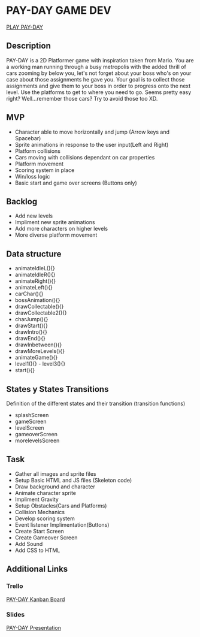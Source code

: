 # PAY-DAY GAME DEV
[PLAY PAY-DAY](https://kalande.github.io/PAY-DAY-game-dev/)


## Description
PAY-DAY is a 2D Platformer game with inspiration taken from Mario. You are a working man running through a busy metropolis with the added thrill of cars zooming by below you, let's not forget about your boss who's on your case about those assignments he gave you. Your goal is to collect those assignments and give them to your boss in order to progress onto the next level. Use the platforms to get to where you need to go. Seems pretty easy right? Well...remember those cars? Try to avoid those too XD.


## MVP
- Character able to move horizontally and jump (Arrow keys and Spacebar)
- Sprite animations in response to the user input(Left and Right)
- Platform collisions
- Cars moving with collisions dependant on car properties
- Platform movement
- Scoring system in place
- Win/loss logic
- Basic start and game over screens (Buttons only)

## Backlog
- Add new levels
- Impliment new sprite animations
- Add more characters on higher levels
- More diverse platform movement

## Data structure
- animateIdleL(){} 
- animateIdleR(){}
- animateRight(){}
- animateLeft(){}
- carChar(){}
- bossAnimation(){}
- drawCollectable(){}
- drawCollectable2(){}
- charJump(){}
- drawStart(){}
- drawIntro(){}
- drawEnd(){}
- drawInbetween(){}
- drawMoreLevels(){}
- animateGame(){}
- level1(){} - level3(){}
- start(){}

## States y States Transitions
Definition of the different states and their transition (transition functions)

- splashScreen
- gameScreen
- levelScreen
- gameoverScreen
- morelevelsScreen


## Task
- Gather all images and sprite files
- Setup Basic HTML and JS files (Skeleton code)
- Draw background and character
- Animate character sprite
- Impliment Gravity
- Setup Obstacles(Cars and Platforms)
- Collision Mechanics
- Develop scoring system
- Event listener Implimentation(Buttons)
- Create Start Screen
- Create Gameover Screen
- Add Sound
- Add CSS to HTML

## Additional Links


### Trello
[PAY-DAY Kanban Board](https://trello.com/b/fbGGQjFd/payday-game-dev)


### Slides
[PAY-DAY Presentation](https://slides.com/kalanhacks/deck)
